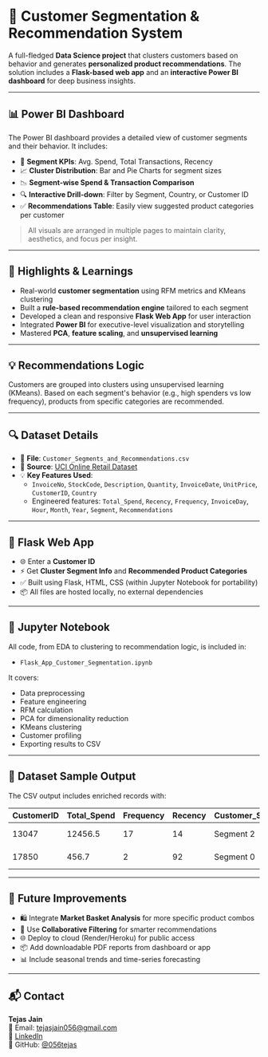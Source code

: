 # 🧠 Customer Segmentation & Recommendation System

A full-fledged **Data Science project** that clusters customers based on behavior and generates **personalized product recommendations**. The solution includes a **Flask-based web app** and an **interactive Power BI dashboard** for deep business insights.

---

## 📊 Power BI Dashboard

The Power BI dashboard provides a detailed view of customer segments and their behavior. It includes:

- 📌 **Segment KPIs**: Avg. Spend, Total Transactions, Recency
- 📈 **Cluster Distribution**: Bar and Pie Charts for segment sizes
- 📉 **Segment-wise Spend & Transaction Comparison**
- 🔍 **Interactive Drill-down**: Filter by Segment, Country, or Customer ID
- ✅ **Recommendations Table**: Easily view suggested product categories per customer

> All visuals are arranged in multiple pages to maintain clarity, aesthetics, and focus per insight.

---

## 🧠 Highlights & Learnings

- Real-world **customer segmentation** using RFM metrics and KMeans clustering
- Built a **rule-based recommendation engine** tailored to each segment
- Developed a clean and responsive **Flask Web App** for user interaction
- Integrated **Power BI** for executive-level visualization and storytelling
- Mastered **PCA**, **feature scaling**, and **unsupervised learning**

---

## 💡 Recommendations Logic

Customers are grouped into clusters using unsupervised learning (KMeans). Based on each segment's behavior (e.g., high spenders vs low frequency), products from specific categories are recommended.

---

## 🔍 Dataset Details

- 📁 **File**: `Customer_Segments_and_Recommendations.csv`
- 📌 **Source**: [UCI Online Retail Dataset](https://archive.ics.uci.edu/ml/datasets/online+retail)
- 💡 **Key Features Used**:
  - `InvoiceNo`, `StockCode`, `Description`, `Quantity`, `InvoiceDate`, `UnitPrice`, `CustomerID`, `Country`
  - Engineered features: `Total_Spend`, `Recency`, `Frequency`, `InvoiceDay`, `Hour`, `Month`, `Year`, `Segment`, `Recommendations`

---

## 🔗 Flask Web App

- 🌐 Enter a **Customer ID**
- ⚡ Get **Cluster Segment Info** and **Recommended Product Categories**
- ✅ Built using Flask, HTML, CSS (within Jupyter Notebook for portability)
- 📦 All files are hosted locally, no external dependencies

---

## 📒 Jupyter Notebook

All code, from EDA to clustering to recommendation logic, is included in:

- `Flask_App_Customer_Segmentation.ipynb`

It covers:
- Data preprocessing
- Feature engineering
- RFM calculation
- PCA for dimensionality reduction
- KMeans clustering
- Customer profiling
- Exporting results to CSV

---

## 📁 Dataset Sample Output

The CSV output includes enriched records with:

| CustomerID | Total_Spend | Frequency | Recency | Customer_Segment | Recommendations |
|------------|-------------|-----------|---------|------------------|------------------|
| 13047      | 12456.5     | 17        | 14      | Segment 2        | Kitchenware, Decor |
| 17850      | 456.7       | 2         | 92      | Segment 0        | Stationery, Office Supplies |


---

## 🧩 Future Improvements

- 🛍️ Integrate **Market Basket Analysis** for more specific product combos
- 🧠 Use **Collaborative Filtering** for smarter recommendations
- 🌐 Deploy to cloud (Render/Heroku) for public access
- 📦 Add downloadable PDF reports from dashboard or app
- 📊 Include seasonal trends and time-series forecasting

---

## 📬 Contact

**Tejas Jain**  
📧 Email: tejasjain056@gmail.com  
🔗 [LinkedIn](https://www.linkedin.com/in/tejas-jain)  
🐙 GitHub: [@056tejas](https://github.com/056tejas)
